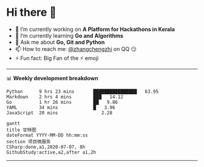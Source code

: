 # Hi there 👋

- 🔭 I’m currently working on **A Platform for Hackathons in Kerala**
- 🌱 I’m currently learning **Go and Algorithms**
- 💬 Ask me about **Go, Git and Python**
- 📫 How to reach me: [@zhangchengzhi](https://zcz-distance@qq.com) on QQ :smirk:
- ⚡ Fun fact: Big Fan of the :zap: emoji

---

📊 **Weekly development breakdown**
<!--START_SECTION:waka-->
```text
Python      9 hrs 23 mins       ████████████████   63.95
Markdown    2 hrs 4 mins        ███   14.12
Go          1 hr 26 mins        ██   9.86
YAML        34 mins             █   3.96
JavaScript  20 mins                2.28
```

```mermaid
gantt
title 甘特图
dateFormat YYYY-MM-DD hh:mm:ss
section 项目微服务
CSharp:done,a1,2020-07-07, 8h
GithubStudy:active,a2,after a1,2h
```

---
